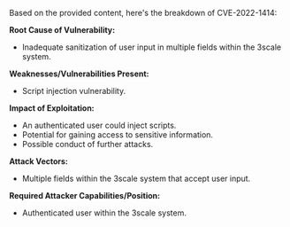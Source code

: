 Based on the provided content, here's the breakdown of CVE-2022-1414:

**Root Cause of Vulnerability:**
- Inadequate sanitization of user input in multiple fields within the 3scale system.

**Weaknesses/Vulnerabilities Present:**
- Script injection vulnerability.

**Impact of Exploitation:**
- An authenticated user could inject scripts.
- Potential for gaining access to sensitive information.
- Possible conduct of further attacks.

**Attack Vectors:**
- Multiple fields within the 3scale system that accept user input.

**Required Attacker Capabilities/Position:**
- Authenticated user within the 3scale system.